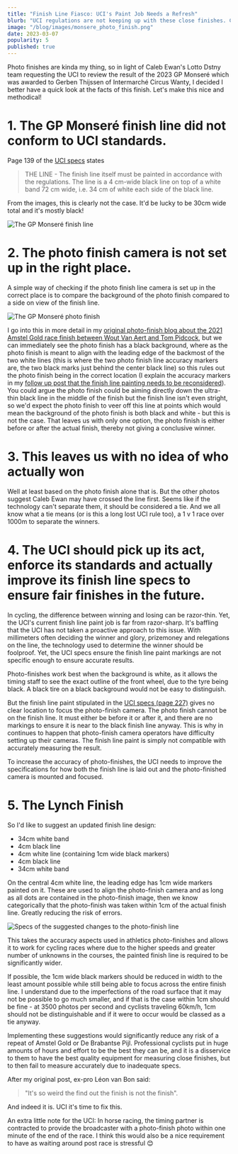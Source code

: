 ```yaml
---
title: "Finish Line Fiasco: UCI's Paint Job Needs a Refresh"
blurb: "UCI regulations are not keeping up with these close finishes. Caleb Ewen may have been robbed of a victory and we would know for sure if the UCI updated their finish line marking rules"
image: "/blog/images/monsere_photo_finish.png"
date: 2023-03-07
popularity: 5
published: true
---
```


Photo finishes are kinda my thing, so in light of Caleb Ewan's Lotto Dstny team requesting the UCI to review the result of the 2023 GP Monseré which was awarded to Gerben Thijssen of Intermarché Circus Wanty, I decided I better have a quick look at the facts of this finish. Let's make this nice and methodical!

# 1. The GP Monseré finish line did not conform to UCI standards.

Page 139 of the [UCI specs](https://www.uci.org/docs/default-source/publications/uci-guide-orga-2020-eng.pdf) states
> THE LINE - 
> The finish line itself must be painted in accordance with the regulations. The line is a 4 cm-wide black line on top of a white band 72 cm wide, i.e. 34 cm of white each side of the black line.

From the images, this is clearly not the case. It'd be lucky to be 30cm wide total and it's mostly black!

![The GP Monseré finish line](../images/monsere_finish_side.png "The GP Monseré finish line")

# 2. The photo finish camera is not set up in the right place.

A simple way of checking if the photo finish line camera is set up in the correct place is to compare the background of the photo finish compared to a side on view of the finish line. 

![The GP Monseré photo finish](../images/monsere_photo_finish.png "The GP Monseré photo finish")

I go into this in more detail in my [original photo-finish blog about the 2021 Amstel Gold race finish between Wout Van Aert and Tom Pidcock](/blog/amstel_gold/), but we can immediately see the photo finish has a black background, where as the photo finish is meant to align with the leading edge of the backmost of the two white lines (this is where the two photo finish line accuracy markers are, the two black marks just behind the center black line) so this rules out the photo finish being in the correct location (I explain the accuracy markers in my [follow up post that the finish line painting needs to be reconsidered](/blog/photo-finish_paint_problem/)). You could argue the photo finish could be aiming directly down the ultra-thin black line in the middle of the finish but the finish line isn't even stright, so we'd expect the photo finish to veer off this line at points which would mean the background of the photo finish is both black and white - but this is not the case. That leaves us with only one option, the photo finish is either before or after the actual finish, thereby not giving a conclusive winner.

# 3. This leaves us with no idea of who actually won 

Well at least based on the photo finish alone that is. But the other photos suggest Caleb Ewan may have crossed the line first. Seems like if the technology can't separate them, it should be considered a tie. And we all know what a tie means (or is this a long lost UCI rule too), a 1 v 1 race over 1000m to separate the winners. 

# 4. The UCI should pick up its act, enforce its standards and actually improve its finish line specs to ensure fair finishes in the future.

In cycling, the difference between winning and losing can be razor-thin. Yet, the UCI's current finish line paint job is far from razor-sharp. It's baffling that the UCI has not taken a proactive approach to this issue.  With millimeters often deciding the winner and glory, prizemoney and relegations on the line, the technology used to determine the winner should be foolproof. Yet, the UCI specs ensure the finish line paint markings are not specific enough to ensure accurate results.

Photo-finishes work best when the background is white, as it allows the timing staff to see the exact outline of the front wheel, due to the tyre being black. A black tire on a black background would not be easy to distinguish.

But the finish line paint stipulated in the [UCI specs (page 227)](https://www.uci.org/docs/default-source/publications/uci-guide-orga-2020-eng.pdf) gives no clear location to focus the photo-finish camera. The photo finish cannot be on the finish line. It must either be before it or after it, and there are no markings to ensure it is near to the black finish line anyway. This is why in continues to happen that photo-finish camera operators have difficulty setting up their cameras. The finish line paint is simply not compatible with accurately measuring the result. 

To increase the accuracy of photo-finishes, the UCI needs to improve the specifications for how both the finish line is laid out and the photo-finished camera is mounted and focused.

# 5. The Lynch Finish

So I'd like to suggest an updated finish line design:
- 34cm white band
- 4cm black line
- 4cm white line (containing 1cm wide black markers)
- 4cm black line
- 34cm white band

On the central 4cm white line, the leading edge has 1cm wide markers painted on it. These are used to align the photo-finish camera and as long as all dots are contained in the photo-finish image, then we know categorically that the photo-finish was taken within 1cm of the actual finish line. Greatly reducing the risk of errors.

![Specs of the suggested changes to the photo-finish line](../images/followup_suggested_finish_specs2.png "Specs of the suggested changes to the photo-finish line")

This takes the accuracy aspects used in athletics photo-finishes and allows it to work for cycling races where due to the higher speeds and greater number of unknowns in the courses, the painted finish line is required to be significantly wider.

If possible, the 1cm wide black markers should be reduced in width to the least amount possible while still being able to focus across the entire finish line. I understand due to the imperfections of the road surface that it may not be possible to go much smaller, and if that is the case within 1cm should be fine - at 3500 photos per second and cyclists traveling 60km/h, 1cm should not be distinguishable and if it were to occur would be classed as a tie anyway.

Implementing these suggestions would significantly reduce any risk of a repeat of Amstel Gold or De Brabantse Pijl. Professional cyclists put in huge amounts of hours and effort to be the best they can be, and it is a disservice to them to have the best quality equipment for measuring close finishes, but to then fail to measure accurately due to inadequate specs.

After my original post, ex-pro Léon van Bon said:

> "It's so weird the find out the finish is not the finish".

And indeed it is. UCI it's time to fix this.

An extra little note for the UCI: In horse racing, the timing partner is contracted to provide the broadcaster with a photo-finish photo within one minute of the end of the race. I think this would also be a nice requirement to have as waiting around post race is stressful 😊